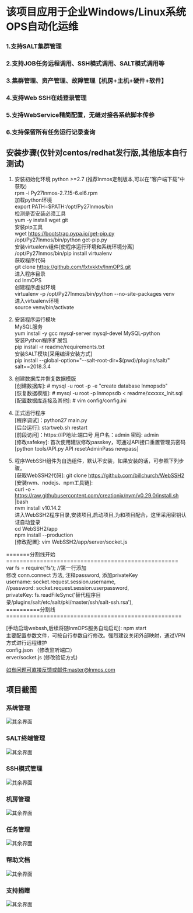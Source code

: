 # 该项目应用于企业Windows/Linux系统OPS自动化运维
### 1.支持SALT集群管理
### 2.支持JOB任务远程调用、SSH模式调用、SALT模式调用等
### 3.集群管理、资产管理、故障管理【机房+主机+硬件+软件】
### 4.支持Web SSH在线登录管理
### 5.支持WebService精简配置，无缝对接各系统脚本传参
### 6.支持保留所有任务运行记录查询

## 安装步骤(仅针对centos/redhat发行版,其他版本自行测试)

1. 安装初始化环境 python >=2.7 (推荐lnmos定制版本,可以在"客户端下载"中获取) <br>
rpm -i Py27lnmos-2.7.15-6.el6.rpm <br>
加载python环境 <br>
export PATH=$PATH:/opt/Py27lnmos/bin <br>
检测是否安装必须工具 <br>
yum -y install wget git <br>
安装pip工具 <br>
wget https://bootstrap.pypa.io/get-pip.py <br>
/opt/Py27lnmos/bin/python get-pip.py <br>
安装virtualenv组件[使程序运行环境和系统环境分离] <br>
/opt/Py27lnmos/bin/pip install virtualenv <br> 
获取程序代码 <br>
git clone https://github.com/fxtxkktv/lnmOPS.git <br>
进入程序目录 <br>
cd lnmOPS <br>
创建程序虚拟环境 <br>
virtualenv -p /opt/Py27lnmos/bin/python --no-site-packages venv <br>
进入virtualenv环境 <br>
source venv/bin/activate <br>

2. 安装程序运行模块 <br>
MySQL服务 <br>
yum install -y gcc mysql-server mysql-devel MySQL-python <br>
安装Python程序扩展包 <br>
pip install -r readme/requirements.txt <br>
安装SALT模块[采用编译安装方式]<br>
pip install --global-option="--salt-root-dir=$(pwd)/plugins/salt/" salt==2018.3.4 <br>

3. 创建数据库并恢复数据模版 <br>
[创建数据库]: # mysql -u root -p -e "create database lnmopsdb" <br>
[恢复数据模版]: # mysql -u root -p lnmopsdb < readme/xxxxxx_Init.sql <br>
[配置数据库连接及其他]: # vim config/config.ini <br>

4. 正式运行程序 <br>
[程序调试]：python27 main.py <br>
[后台运行]: startweb.sh restart <br>
[前段访问]：https://IP地址:端口号 用户名：admin 密码: admin<br>
[修改safekey]: 首次使用建议修改passkey，可通过API接口重置管理员密码[python tools/API.py API resetAdminPass newpass]<br>

5. 程序WebSSH组件为自选组件，默认不安装，如果安装的话，可参照下列步骤。<br>
[获取WebSSH2代码]: git clone https://github.com/billchurch/WebSSH2 <br>
[安装nvm、nodejs、npm工具链]: <br>
curl  -o - https://raw.githubusercontent.com/creationix/nvm/v0.29.0/install.sh |bash <br>
nvm install v10.14.2<br>
进入WebSSH2程序目录,安装项目,启动项目,为和项目配合，这里采用密钥认证自动登录 <br>
cd WebSSH2/app <br>
npm install --production <br>
[修改配置]: vim WebSSH2/app/server/socket.js <br>

=======分割线开始===================================================<br>
var fs = require('fs'); //第一行添加 <br>
修改 conn.connect 方法, 注释password, 添加privateKey <br>
    username: socket.request.session.username, <br>
    //password: socket.request.session.userpassword, <br>
    privateKey: fs.readFileSync('替代程序目录/plugins/salt/etc/salt/pki/master/ssh/salt-ssh.rsa'), <br>
==========分割线====================================================<br>

[手动启动webssh,后续将随lnmOPS服务自动启动]: npm start <br>
主要配置参数文件，可按自行参数自行修改。强烈建议关闭外部映射，通过VPN方式进行远程维护 <br>
config.json （修改监听端口）<br>
erver/socket.js (修改验证方式)<br>

如有问题可直接反馈或邮件master@lnmos.com <br>

## 项目截图
### 系统管理
![其余界面](https://github.com/fxtxkktv/lnmOPS/blob/master/readme/systemmgr.jpg)
### SALT终端管理
![其余界面](https://github.com/fxtxkktv/lnmOPS/blob/master/readme/saltminion.jpg)
### SSH模式管理
![其余界面](https://github.com/fxtxkktv/lnmOPS/blob/master/readme/sshmgr.jpg)
### 机房管理
![其余界面](https://github.com/fxtxkktv/lnmOPS/blob/master/readme/itroommgr.jpg)
### 任务管理
![其余界面](https://github.com/fxtxkktv/lnmOPS/blob/master/readme/taskconf.jpg)
### 帮助文档
![其余界面](https://github.com/fxtxkktv/lnmOPS/blob/master/readme/help.jpg)
### 支持捐赠
![其余界面](https://github.com/fxtxkktv/lnmOPS/blob/master/readme/pay.jpg)
